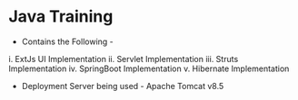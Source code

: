 # Java Training 

* Contains the Following - 

i.   ExtJs UI Implementation
ii.  Servlet Implementation
iii. Struts Implementation
iv.  SpringBoot Implementation
v.   Hibernate Implementation

* Deployment Server being used - Apache Tomcat v8.5